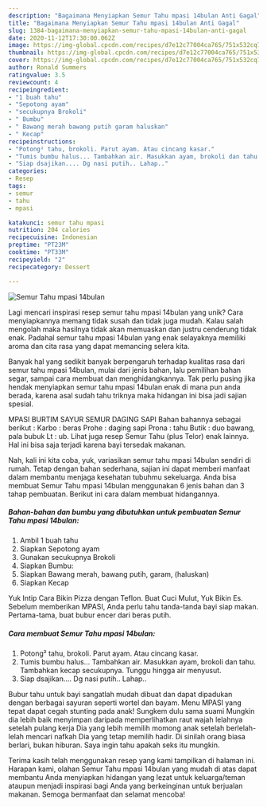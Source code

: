 ```yaml
---
description: "Bagaimana Menyiapkan Semur Tahu mpasi 14bulan Anti Gagal"
title: "Bagaimana Menyiapkan Semur Tahu mpasi 14bulan Anti Gagal"
slug: 1384-bagaimana-menyiapkan-semur-tahu-mpasi-14bulan-anti-gagal
date: 2020-11-12T17:30:00.062Z
image: https://img-global.cpcdn.com/recipes/d7e12c77004ca765/751x532cq70/semur-tahu-mpasi-14bulan-foto-resep-utama.jpg
thumbnail: https://img-global.cpcdn.com/recipes/d7e12c77004ca765/751x532cq70/semur-tahu-mpasi-14bulan-foto-resep-utama.jpg
cover: https://img-global.cpcdn.com/recipes/d7e12c77004ca765/751x532cq70/semur-tahu-mpasi-14bulan-foto-resep-utama.jpg
author: Ronald Summers
ratingvalue: 3.5
reviewcount: 4
recipeingredient:
- "1 buah tahu"
- "Sepotong ayam"
- "secukupnya Brokoli"
- " Bumbu"
- " Bawang merah bawang putih garam haluskan"
- " Kecap"
recipeinstructions:
- "Potong² tahu, brokoli. Parut ayam. Atau cincang kasar."
- "Tumis bumbu halus... Tambahkan air. Masukkan ayam, brokoli dan tahu. Tambahkan kecap secukupnya. Tunggu hingga air menyusut."
- "Siap dsajikan.... Dg nasi putih.. Lahap.."
categories:
- Resep
tags:
- semur
- tahu
- mpasi

katakunci: semur tahu mpasi 
nutrition: 204 calories
recipecuisine: Indonesian
preptime: "PT23M"
cooktime: "PT33M"
recipeyield: "2"
recipecategory: Dessert

---
```



![Semur Tahu mpasi 14bulan](https://img-global.cpcdn.com/recipes/d7e12c77004ca765/751x532cq70/semur-tahu-mpasi-14bulan-foto-resep-utama.jpg)

Lagi mencari inspirasi resep semur tahu mpasi 14bulan yang unik? Cara menyiapkannya memang tidak susah dan tidak juga mudah. Kalau salah mengolah maka hasilnya tidak akan memuaskan dan justru cenderung tidak enak. Padahal semur tahu mpasi 14bulan yang enak selayaknya memiliki aroma dan cita rasa yang dapat memancing selera kita.

Banyak hal yang sedikit banyak berpengaruh terhadap kualitas rasa dari semur tahu mpasi 14bulan, mulai dari jenis bahan, lalu pemilihan bahan segar, sampai cara membuat dan menghidangkannya. Tak perlu pusing jika hendak menyiapkan semur tahu mpasi 14bulan enak di mana pun anda berada, karena asal sudah tahu triknya maka hidangan ini bisa jadi sajian spesial.

MPASI BURTIM SAYUR SEMUR DAGING SAPI Bahan bahannya sebagai berikut : Karbo : beras Prohe : daging sapi Prona : tahu Butik : duo bawang, pala bubuk Lt : ub. Lihat juga resep Semur Tahu (plus Telor) enak lainnya. Hal ini bisa saja terjadi karena bayi tersedak makanan.


Nah, kali ini kita coba, yuk, variasikan semur tahu mpasi 14bulan sendiri di rumah. Tetap dengan bahan sederhana, sajian ini dapat memberi manfaat dalam membantu menjaga kesehatan tubuhmu sekeluarga. Anda bisa membuat Semur Tahu mpasi 14bulan menggunakan 6 jenis bahan dan 3 tahap pembuatan. Berikut ini cara dalam membuat hidangannya.

<!--inarticleads1-->

##### Bahan-bahan dan bumbu yang dibutuhkan untuk pembuatan Semur Tahu mpasi 14bulan:

1. Ambil 1 buah tahu
1. Siapkan Sepotong ayam
1. Gunakan secukupnya Brokoli
1. Siapkan  Bumbu:
1. Siapkan  Bawang merah, bawang putih, garam, (haluskan)
1. Siapkan  Kecap


Yuk Intip Cara Bikin Pizza dengan Teflon. Buat Cuci Mulut, Yuk Bikin Es. Sebelum memberikan MPASI, Anda perlu tahu tanda-tanda bayi siap makan. Pertama-tama, buat bubur encer dari beras putih. 

<!--inarticleads2-->

##### Cara membuat Semur Tahu mpasi 14bulan:

1. Potong² tahu, brokoli. Parut ayam. Atau cincang kasar.
1. Tumis bumbu halus... Tambahkan air. Masukkan ayam, brokoli dan tahu. Tambahkan kecap secukupnya. Tunggu hingga air menyusut.
1. Siap dsajikan.... Dg nasi putih.. Lahap..


Bubur tahu untuk bayi sangatlah mudah dibuat dan dapat dipadukan dengan berbagai sayuran seperti wortel dan bayam. Menu MPASI yang tepat dapat cegah stunting pada anak! Sungkem dulu sama suami Mungkin dia lebih baik menyimpan daripada memperlihatkan raut wajah lelahnya setelah pulang kerja Dia yang lebih memilih momong anak setelah berlelah-lelah mencari nafkah Dia yang tetap memilih hadir. Di sinilah orang biasa berlari, bukan hiburan. Saya ingin tahu apakah seks itu mungkin. 

Terima kasih telah menggunakan resep yang kami tampilkan di halaman ini. Harapan kami, olahan Semur Tahu mpasi 14bulan yang mudah di atas dapat membantu Anda menyiapkan hidangan yang lezat untuk keluarga/teman ataupun menjadi inspirasi bagi Anda yang berkeinginan untuk berjualan makanan. Semoga bermanfaat dan selamat mencoba!
